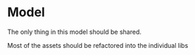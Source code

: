 # Model

The only thing in this model should be shared.

Most of the assets should be refactored into the individual libs
